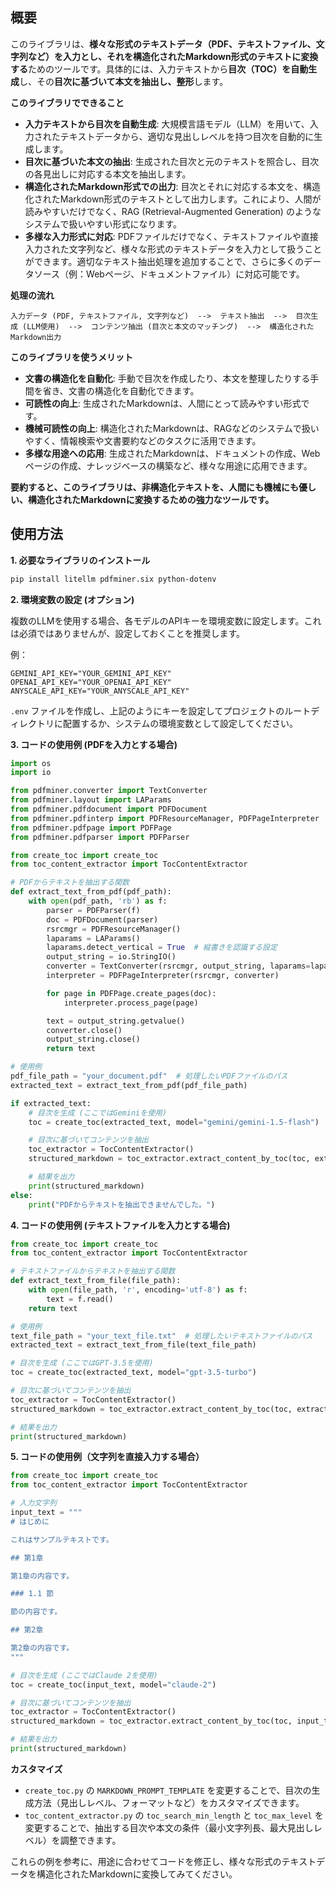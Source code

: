 ## 概要

このライブラリは、**様々な形式のテキストデータ（PDF、テキストファイル、文字列など）を入力とし、それを構造化されたMarkdown形式のテキストに変換する**ためのツールです。具体的には、入力テキストから**目次（TOC）を自動生成**し、その**目次に基づいて本文を抽出し、整形**します。

**このライブラリでできること**

-   **入力テキストから目次を自動生成**: 大規模言語モデル（LLM）を用いて、入力されたテキストデータから、適切な見出しレベルを持つ目次を自動的に生成します。
-   **目次に基づいた本文の抽出**: 生成された目次と元のテキストを照合し、目次の各見出しに対応する本文を抽出します。
-   **構造化されたMarkdown形式での出力**: 目次とそれに対応する本文を、構造化されたMarkdown形式のテキストとして出力します。これにより、人間が読みやすいだけでなく、RAG (Retrieval-Augmented Generation) のようなシステムで扱いやすい形式になります。
-   **多様な入力形式に対応**: PDFファイルだけでなく、テキストファイルや直接入力された文字列など、様々な形式のテキストデータを入力として扱うことができます。適切なテキスト抽出処理を追加することで、さらに多くのデータソース（例：Webページ、ドキュメントファイル）に対応可能です。

**処理の流れ**

```
入力データ (PDF, テキストファイル, 文字列など)  -->  テキスト抽出  -->  目次生成 (LLM使用)  -->  コンテンツ抽出 (目次と本文のマッチング)  -->  構造化されたMarkdown出力
```

**このライブラリを使うメリット**

-   **文書の構造化を自動化**: 手動で目次を作成したり、本文を整理したりする手間を省き、文書の構造化を自動化できます。
-   **可読性の向上**: 生成されたMarkdownは、人間にとって読みやすい形式です。
-   **機械可読性の向上**: 構造化されたMarkdownは、RAGなどのシステムで扱いやすく、情報検索や文書要約などのタスクに活用できます。
-   **多様な用途への応用**: 生成されたMarkdownは、ドキュメントの作成、Webページの作成、ナレッジベースの構築など、様々な用途に応用できます。

**要約すると、このライブラリは、非構造化テキストを、人間にも機械にも優しい、構造化されたMarkdownに変換するための強力なツールです。**

## 使用方法

**1. 必要なライブラリのインストール**

```bash
pip install litellm pdfminer.six python-dotenv
```

**2. 環境変数の設定 (オプション)**

複数のLLMを使用する場合、各モデルのAPIキーを環境変数に設定します。これは必須ではありませんが、設定しておくことを推奨します。

例：

```
GEMINI_API_KEY="YOUR_GEMINI_API_KEY"
OPENAI_API_KEY="YOUR_OPENAI_API_KEY"
ANYSCALE_API_KEY="YOUR_ANYSCALE_API_KEY"
```

`.env` ファイルを作成し、上記のようにキーを設定してプロジェクトのルートディレクトリに配置するか、システムの環境変数として設定してください。

**3. コードの使用例 (PDFを入力とする場合)**

```python
import os
import io

from pdfminer.converter import TextConverter
from pdfminer.layout import LAParams
from pdfminer.pdfdocument import PDFDocument
from pdfminer.pdfinterp import PDFResourceManager, PDFPageInterpreter
from pdfminer.pdfpage import PDFPage
from pdfminer.pdfparser import PDFParser

from create_toc import create_toc
from toc_content_extractor import TocContentExtractor

# PDFからテキストを抽出する関数
def extract_text_from_pdf(pdf_path):
    with open(pdf_path, 'rb') as f:
        parser = PDFParser(f)
        doc = PDFDocument(parser)
        rsrcmgr = PDFResourceManager()
        laparams = LAParams()
        laparams.detect_vertical = True  # 縦書きを認識する設定
        output_string = io.StringIO()
        converter = TextConverter(rsrcmgr, output_string, laparams=laparams)
        interpreter = PDFPageInterpreter(rsrcmgr, converter)

        for page in PDFPage.create_pages(doc):
            interpreter.process_page(page)

        text = output_string.getvalue()
        converter.close()
        output_string.close()
        return text

# 使用例
pdf_file_path = "your_document.pdf"  # 処理したいPDFファイルのパス
extracted_text = extract_text_from_pdf(pdf_file_path)

if extracted_text:
    # 目次を生成 (ここではGeminiを使用)
    toc = create_toc(extracted_text, model="gemini/gemini-1.5-flash")

    # 目次に基づいてコンテンツを抽出
    toc_extractor = TocContentExtractor()
    structured_markdown = toc_extractor.extract_content_by_toc(toc, extracted_text)

    # 結果を出力
    print(structured_markdown)
else:
    print("PDFからテキストを抽出できませんでした。")
```

**4. コードの使用例 (テキストファイルを入力とする場合)**

```python
from create_toc import create_toc
from toc_content_extractor import TocContentExtractor

# テキストファイルからテキストを抽出する関数
def extract_text_from_file(file_path):
    with open(file_path, 'r', encoding='utf-8') as f:
        text = f.read()
    return text

# 使用例
text_file_path = "your_text_file.txt"  # 処理したいテキストファイルのパス
extracted_text = extract_text_from_file(text_file_path)

# 目次を生成 (ここではGPT-3.5を使用)
toc = create_toc(extracted_text, model="gpt-3.5-turbo")

# 目次に基づいてコンテンツを抽出
toc_extractor = TocContentExtractor()
structured_markdown = toc_extractor.extract_content_by_toc(toc, extracted_text)

# 結果を出力
print(structured_markdown)
```

**5. コードの使用例（文字列を直接入力する場合）**

```python
from create_toc import create_toc
from toc_content_extractor import TocContentExtractor

# 入力文字列
input_text = """
# はじめに

これはサンプルテキストです。

## 第1章

第1章の内容です。

### 1.1 節

節の内容です。

## 第2章

第2章の内容です。
"""

# 目次を生成 (ここではClaude 2を使用)
toc = create_toc(input_text, model="claude-2")

# 目次に基づいてコンテンツを抽出
toc_extractor = TocContentExtractor()
structured_markdown = toc_extractor.extract_content_by_toc(toc, input_text)

# 結果を出力
print(structured_markdown)
```

**カスタマイズ**

-   `create_toc.py` の `MARKDOWN_PROMPT_TEMPLATE` を変更することで、目次の生成方法（見出しレベル、フォーマットなど）をカスタマイズできます。
-   `toc_content_extractor.py` の `toc_search_min_length` と `toc_max_level` を変更することで、抽出する目次や本文の条件（最小文字列長、最大見出しレベル）を調整できます。

これらの例を参考に、用途に合わせてコードを修正し、様々な形式のテキストデータを構造化されたMarkdownに変換してみてください。
